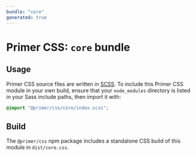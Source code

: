 ```yaml
---
bundle: "core"
generated: true
---
```


# Primer CSS: `core` bundle

## Usage

Primer CSS source files are written in [SCSS]. To include this Primer CSS module in your own build, ensure that your `node_modules` directory is listed in your Sass include paths, then import it with:

```scss
@import "@primer/css/core/index.scss";
```

## Build

The `@primer/css` npm package includes a standalone CSS build of this module in `dist/core.css`.

[scss]: https://sass-lang.com/documentation/syntax#scss
